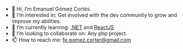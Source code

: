 - 👋 Hi, I’m Emanuel Gómez Cortés.
- 👀 I’m interested in: Get involved with the dev community to grow and improve my abilities.
- 🌱 I’m currently learning: [.NET](https://dotnet.microsoft.com/en-us/) and [ReactJS](https://reactjs.org/)
- 💞️ I’m looking to collaborate on: Any php project.
- 📫 How to reach me: [fe.gomez.corter@gmail.com](mailto:fe.gomez.corter@gmail.com)

<!---
HimX/HimX is a ✨ special ✨ repository because its `README.md` (this file) appears on your GitHub profile.
You can click the Preview link to take a look at your changes.
--->
